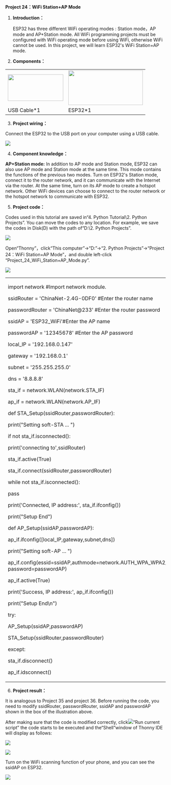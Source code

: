 **Project 24：WiFi Station+AP Mode**

1.  **Introduction：**
    
    ESP32 has three different WiFi operating modes : Station mode，AP
    mode and AP+Station mode. All WiFi programming projects must be
    configured with WiFi operating mode before using WiFi, otherwise
    WiFi cannot be used. In this project, we will learn ESP32's WiFi
    Station+AP mode.

2.  **Components：**

<table>
<tbody>
<tr class="odd">
<td><img src="https://raw.githubusercontent.com/keyestudio/KS5012-Keyestudio-ESP32-Learning-Kit-Basic-Edition-Python/master/media/729232b0c2d2c01984808289b222890c.png" style="width:1.8125in;height:0.86458in" /></td>
<td><img src="https://raw.githubusercontent.com/keyestudio/KS5012-Keyestudio-ESP32-Learning-Kit-Basic-Edition-Python/master/media/53f17b0de2d98d4714e8fe9043a346ca.jpeg" style="width:2.43681in;height:1.13472in" /></td>
</tr>
<tr class="even">
<td>USB Cable*1</td>
<td>ESP32*1</td>
</tr>
</tbody>
</table>

3.  **Project wiring：**

Connect the ESP32 to the USB port on your computer using a USB cable.

![](/media/53f17b0de2d98d4714e8fe9043a346ca.jpeg)

4.  **Component knowledge：**

**AP+Station mode:** In addition to AP mode and Station mode, ESP32 can
also use AP mode and Station mode at the same time. This mode contains
the functions of the previous two modes. Turn on ESP32's Station mode,
connect it to the router network, and it can communicate with the
Internet via the router. At the same time, turn on its AP mode to create
a hotspot network. Other WiFi devices can choose to connect to the
router network or the hotspot network to communicate with ESP32.

5.  **Project code：**

Codes used in this tutorial are saved in“4. Python Tutorial\\2. Python
Projects”. You can move the codes to any location. For example, we save
the codes in Disk(D) with the path of“D:\\2. Python Projects”.

![](/media/906b7d4391131929a6b0726f7f5bab30.png)

Open“Thonny”，click“This computer”→“D:”→“2. Python Projects”→“Project
24：WiFi Station+AP Mode”，and double left-click
“Project\_24\_WiFi\_Station+AP\_Mode.py”.

![](/media/3eabed817cf0befdffb24e8ad7b9c89e.png)

<table>
<tbody>
<tr class="odd">
<td><p>import network #Import network module.</p>
<p>ssidRouter = 'ChinaNet-2.4G-0DF0' #Enter the router name</p>
<p>passwordRouter = 'ChinaNet@233' #Enter the router password</p>
<p>ssidAP = 'ESP32_WiFi'#Enter the AP name</p>
<p>passwordAP = '12345678' #Enter the AP password</p>
<p>local_IP = '192.168.0.147'</p>
<p>gateway = '192.168.0.1'</p>
<p>subnet = '255.255.255.0'</p>
<p>dns = '8.8.8.8'</p>
<p>sta_if = network.WLAN(network.STA_IF)</p>
<p>ap_if = network.WLAN(network.AP_IF)</p>
<p>def STA_Setup(ssidRouter,passwordRouter):</p>
<p>print("Setting soft-STA ... ")</p>
<p>if not sta_if.isconnected():</p>
<p>print('connecting to',ssidRouter)</p>
<p>sta_if.active(True)</p>
<p>sta_if.connect(ssidRouter,passwordRouter)</p>
<p>while not sta_if.isconnected():</p>
<p>pass</p>
<p>print('Connected, IP address:', sta_if.ifconfig())</p>
<p>print("Setup End")</p>
<p>def AP_Setup(ssidAP,passwordAP):</p>
<p>ap_if.ifconfig([local_IP,gateway,subnet,dns])</p>
<p>print("Setting soft-AP ... ")</p>
<p>ap_if.config(essid=ssidAP,authmode=network.AUTH_WPA_WPA2_PSK, password=passwordAP)</p>
<p>ap_if.active(True)</p>
<p>print('Success, IP address:', ap_if.ifconfig())</p>
<p>print("Setup End\n")</p>
<p>try:</p>
<p>AP_Setup(ssidAP,passwordAP)</p>
<p>STA_Setup(ssidRouter,passwordRouter)</p>
<p>except:</p>
<p>sta_if.disconnect()</p>
<p>ap_if.idsconnect()</p></td>
</tr>
</tbody>
</table>

6.  **Project result：**

It is analogous to Project 35 and project 36. Before running the code,
you need to modify ssidRouter, passwordRouter, ssidAP and passwordAP
shown in the box of the illustration above.

After making sure that the code is modified correctly,
click![](/media/da852227207616ccd9aff28f19e02690.png)“Run current script” the code starts to be
executed and the“Shell”window of Thonny IDE will display as follows:

![](/media/e9a8140dd6d9bb7ff8135a2be4170bd5.png)

![](/media/4167b186f19363fe8d2b0656d83b1760.png)

Turn on the WiFi scanning function of your phone, and you can see the
ssidAP on ESP32.

![](/media/3e0ad895bea7f5100cc02a415adcace7.png)
